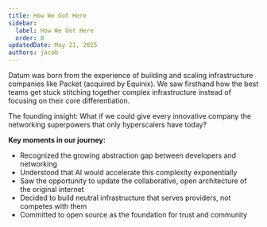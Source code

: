 ```yaml
---
title: How We Got Here
sidebar:
  label: How We Got Here
  order: 8
updatedDate: May 21, 2025
authors: jacob
---
```


Datum was born from the experience of building and scaling infrastructure companies like Packet (acquired by Equinix). We saw firsthand how the best teams get stuck stitching together complex infrastructure instead of focusing on their core differentiation.

The founding insight: What if we could give every innovative company the networking superpowers that only hyperscalers have today?

**Key moments in our journey:**
- Recognized the growing abstraction gap between developers and networking
- Understood that AI would accelerate this complexity exponentially  
- Saw the opportunity to update the collaborative, open architecture of the original internet
- Decided to build neutral infrastructure that serves providers, not competes with them
- Committed to open source as the foundation for trust and community